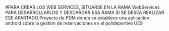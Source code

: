 ﻿#PARA CREAR LOS WEB SERVICES, SITUARSE EN LA RAMA  WebServices PARA DESARROLLARLOS Y DESCARGAR ESA RAMA SI SE DESEA REALIZAR ESE APARTADO
 Proyecto de PDM donde se establece una aplicacion android sobre la gestion de reservaciones en el polideportivo UES
